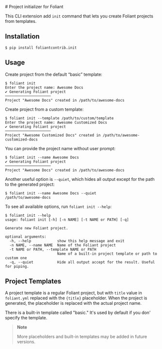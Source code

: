 <raw>
# Project initializer for Foliant

This CLI extension add `init` command that lets you create Foliant projects from templates.


## Installation

```shell
$ pip install foliantcontrib.init
```


## Usage

Create project from the default “basic” template:

```shell
$ foliant init
Enter the project name: Awesome Docs
✔ Generating Foliant project
─────────────────────
Project "Awesome Docs" created in /path/to/awesome-docs
```

Create project from a custom template:

```shell
$ foliant init --template /path/to/custom/template
Enter the project name: Awesome Customized Docs
✔ Generating Foliant project
─────────────────────
Project "Awesome Customized Docs" created in /path/to/awesome-customized-docs
```

You can provide the project name without user prompt:

```shell
$ foliant init --name Awesome Docs
✔ Generating Foliant project
─────────────────────
Project "Awesome Docs" created in /path/to/awesome-docs
```

Another useful option is `--quiet`, which hides all output except for the path to the generated project:

```shell
$ foliant init --name Awesome Docs --quiet
/path/to/awesome-docs
```

To see all available options, run `foliant init --help`:

```shell
$ foliant init --help
usage: foliant init [-h] [-n NAME] [-t NAME or PATH] [-q]

Generate new Foliant project.

optional arguments:
  -h, --help            show this help message and exit
  -n NAME, --name NAME  Name of the Foliant project
  -t NAME or PATH, --template NAME or PATH
                        Name of a built-in project template or path to custom one
  -q, --quiet           Hide all output accept for the result. Useful for piping.
```


## Project Templates

A project template is a regular Foliant project, but with `title` value in `foliant.yml` replaced with the `{title}` placeholder. When the project is generated, the placeholder is replaced with the actual project name.

There is a built-in template called "basic." It's used by default if you don' specify the template.

>   **Note**
>
>   More placeholders and built-in templates may be added in future versions.
</raw>
